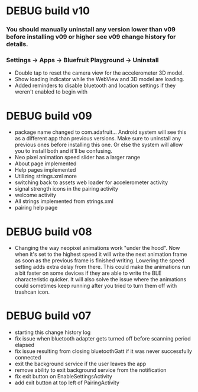 # DEBUG build v10
### You should manually uninstall any version lower than v09 before installing v09 or higher see v09 change history for details. 
### Settings -> Apps -> Bluefruit Playground -> Uninstall
- Double tap to reset the camera view for the accelerometer 3D model.
- Show loading indicator while the WebView and 3D model are loading.
- Added reminders to disable bluetooth and location settings if they weren't enabled to begin with
 
# DEBUG build v09
- package name changed to com.adafruit... Android system will see this as a different app than previous versions. Make sure to uninstall any previous ones before installing this one. Or else the system will allow you to install both and it'll be confusing.
- Neo pixel animation speed slider has a larger range
- About page implemented
- Help pages implemented
- Utilizing strings.xml more
- switching back to assets web loader for accelerometer activity
- signal strength icons in the pairing activity
- welcome activity
- All strings implemented from strings.xml
- pairing help page

# DEBUG build v08
- Changing the way neopixel animations work "under the hood". Now when it's set to the highest speed it will write the next animation frame as soon as the previous frame is finished writing. Lowering the speed setting adds extra delay from there. This could make the animations run a bit faster on some devices if they are able to write the BLE characteristic quicker. It will also solve the issue where the animations could sometimes keep running after you tried to turn them off with trashcan icon.


# DEBUG build v07
- starting this change history log
- fix issue when bluetooth adapter gets turned off before scanning period elapsed
- fix issue resulting from closing bluetoothGatt if it was never successfully connected
- exit the background service if the user leaves the app
- remove ability to exit background service from the notification
- fix exit button on EnableSettingsActivity
- add exit button at top left of PairingActivity
